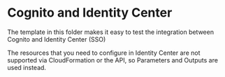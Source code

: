 # Cognito and Identity Center
The template in this folder makes it easy to test the integration between Cognito and Identity Center (SSO)

The resources that you need to configure in Identity Center are not supported via CloudFormation or the API, so Parameters and Outputs are used instead.